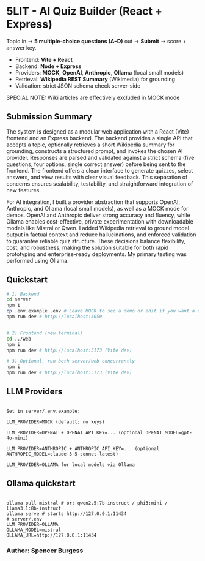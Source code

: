 # 5LIT - AI Quiz Builder (React + Express)

Topic in → **5 multiple-choice questions (A–D)** out → **Submit** → score + answer key.


- Frontend: **Vite + React**
- Backend: **Node + Express**
- Providers: **MOCK**, **OpenAI**, **Anthropic**, **Ollama** (local small models)
- Retrieval: **Wikipedia REST Summary** (Wikimedia) for grounding
- Validation: strict JSON schema check server-side

SPECIAL NOTE: Wiki articles are effectively excluded in MOCK mode

## Submission Summary

The system is designed as a modular web application with a React (Vite) frontend and an Express backend. The backend provides a single API that accepts a topic, optionally retrieves a short Wikipedia summary for grounding, constructs a structured prompt, and invokes the chosen AI provider. Responses are parsed and validated against a strict schema (five questions, four options, single correct answer) before being sent to the frontend. The frontend offers a clean interface to generate quizzes, select answers, and view results with clear visual feedback. This separation of concerns ensures scalability, testability, and straightforward integration of new features.

For AI integration, I built a provider abstraction that supports OpenAI, Anthropic, and Ollama (local small models), as well as a MOCK mode for demos. OpenAI and Anthropic deliver strong accuracy and fluency, while Ollama enables cost-effective, private experimentation with downloadable models like Mistral or Qwen. I added Wikipedia retrieval to ground model output in factual context and reduce hallucinations, and enforced validation to guarantee reliable quiz structure. These decisions balance flexibility, cost, and robustness, making the solution suitable for both rapid prototyping and enterprise-ready deployments. My primary testing was performed using Ollama.


## Quickstart
```bash
# 1) Backend
cd server
npm i
cp .env.example .env # Leave MOCK to see a demo or edit if you want a different provider. EX: set OPENAI/ANTHROPIC/OLLAMA
npm run dev # http://localhost:5050


# 2) Frontend (new terminal)
cd ../web
npm i
npm run dev # http://localhost:5173 (Vite dev)

# 3) Optional, run both server/web concurrently
npm i
npm run dev # http://localhost:5173 (Vite dev)

```

## LLM Providers
```

Set in server/.env.example:

LLM_PROVIDER=MOCK (default; no keys)

LLM_PROVIDER=OPENAI + OPENAI_API_KEY=... (optional OPENAI_MODEL=gpt-4o-mini)

LLM_PROVIDER=ANTHROPIC + ANTHROPIC_API_KEY=... (optional ANTHROPIC_MODEL=claude-3-5-sonnet-latest)

LLM_PROVIDER=OLLAMA for local models via Ollama

```

## Ollama quickstart
```

ollama pull mistral # or: qwen2.5:7b-instruct / phi3:mini / llama3.1:8b-instruct
ollama serve # starts http://127.0.0.1:11434
# server/.env
LLM_PROVIDER=OLLAMA
OLLAMA_MODEL=mistral
OLLAMA_URL=http://127.0.0.1:11434

```

### Author: Spencer Burgess